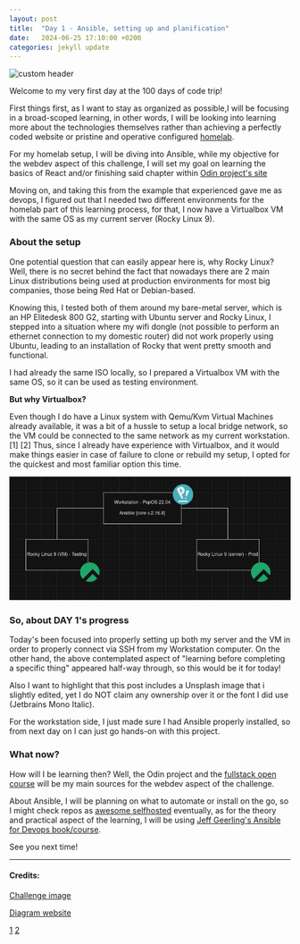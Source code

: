 ```yaml
---
layout: post
title:  "Day 1 - Ansible, setting up and planification"
date:   2024-06-25 17:10:00 +0200
categories: jekyll update
---
```



![custom header](https://raw.githubusercontent.com/Akirapearl/jekyll_blog/main/assets/images/SrewPUfo2c0.png)


Welcome to my very first day at the 100 days of code trip!

First things first, as I want to stay as organized as possible,I will be focusing in a broad-scoped learning,
in other words, I will be looking into learning more about the technologies themselves rather than achieving a perfectly coded
website or pristine and operative configured [homelab](https://github.com/Akirapearl/homelab).

For my homelab setup, I will be diving into Ansible, while my objective for the webdev aspect of this challenge, I will set my goal
on learning the basics of React and/or finishing said chapter within [Odin project's site](https://www.theodinproject.com/paths/full-stack-javascript)

Moving on, and taking this from the example that experienced gave me as devops, I figured out that I needed two
different environments for the homelab part of this learning process, for that, I now have a Virtualbox VM with the same OS as my current server (Rocky Linux 9).


### About the setup

One potential question that can easily appear here is, why Rocky Linux? Well, there is no secret behind the fact that nowadays there are
2 main Linux distributions being used at production environments for most big companies, those being Red Hat or Debian-based.

Knowing this, I tested both of them around my bare-metal server, which is an HP Elitedesk 800 G2, starting with Ubuntu server and Rocky
Linux, I stepped into a situation where my wifi dongle (not possible to perform an ethernet connection to my domestic router) did not work properly using
Ubuntu, leading to an installation of Rocky that went pretty smooth and functional.


I had already the same ISO locally, so I prepared a Virtualbox VM with the same OS, so it can be used as testing environment.


__But why Virtualbox?__

Even though I do have a Linux system with Qemu/Kvm Virtual Machines already available, it was a bit of a hussle to setup a local
bridge network, so the VM could be connected to the same network as my current workstation. [1] [2]  Thus, since I already have experience with
Virtualbox, and it would make things easier in case of failure to clone or rebuild my setup, I opted for the quickest and most familiar option this time.

![setup diagram](https://raw.githubusercontent.com/Akirapearl/jekyll_blog/main/assets/images/image_diagram.png)


### So, about DAY 1's progress

Today's been focused into properly setting up both my server and the VM in order to properly connect via SSH from my Workstation computer. On the other hand,
the above contemplated aspect of "learning before completing a specific thing" appeared half-way through, so this would be it for today! 

Also I want to highlight that this post includes a Unsplash image that i slightly edited, yet I do NOT claim any ownership over it or the font I did use 
(Jetbrains Mono Italic).

For the workstation side, I just made sure I had Ansible properly installed, so from next day on I can just go hands-on with this project.


### What now?

How will I be learning then? Well, the Odin project and the [fullstack open course](https://fullstackopen.com/en/about/) will be my main sources
for the webdev aspect of the challenge.

About Ansible, I will be planning on what to automate or install on the go, so I might check repos as [awesome selfhosted](https://github.com/awesome-selfhosted/awesome-selfhosted) eventually, as for the theory and practical aspect of the learning, I will be using [Jeff Geerling's Ansible for Devops book/course](https://www.youtube.com/watch?v=goclfp6a2IQ&list=PL2_OBreMn7FqZkvMYt6ATmgC0KAGGJNAN).


See you next time!

---
#### Credits:
[Challenge image](https://unsplash.com/photos/black-flat-screen-computer-monitor-turned-on-near-blue-and-white-sky-SrewPUfo2c0)

[Diagram website](https://app.diagrams.net/)

[1](https://wiki.qemu.org/Documentation/Networking) [2](https://apiraino.github.io/qemu-bridge-networking/)